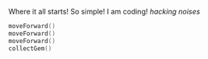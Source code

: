 Where it all starts! So simple! I am coding! *hacking noises*

```Swift
moveForward()
moveForward()
moveForward()
collectGem()
```

